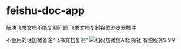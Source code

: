 # feishu-doc-app
解决飞书文档不能复制问题
飞书文档复制谷歌浏览器插件

不会用的话加微备注“飞书文档复制”
<img class=" " src="https://www.huggingface.org.cn/wp-content/uploads/2024/02/Wechat.jpg" alt="扫码加微信AI侦探社">
有偿服务9.9￥
